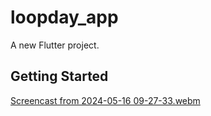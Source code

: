 # loopday_app

A new Flutter project.

## Getting Started

[Screencast from 2024-05-16 09-27-33.webm](https://github.com/ibragimov05/loopday-app/assets/147605613/364e7bfa-6283-4aa5-9ef5-9b53b10cc70a)
